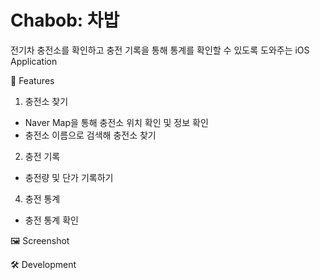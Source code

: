 # Chabob: 차밥

전기차 충전소를 확인하고 충전 기록을 통해 통계를 확인할 수 있도록 도와주는 iOS Application

📱 Features
1. 충전소 찾기
- Naver Map을 통해 충전소 위치 확인 및 정보 확인
- 충전소 이름으로 검색해 충전소 찾기

2. 충전 기록
- 충전량 및 단가 기록하기

4. 충전 통계
- 충전 통계 확인


🖼 Screenshot


🛠 Development

